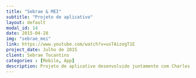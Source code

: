 ```yaml
---
title: "Sebrae & MEI"
subtitle: "Projeto de aplicativo"
layout: default
modal_id: 14
date: 2015-04-28
img: "sebrae_mei"
link: https://www.youtube.com/watch?v=usTAizogT1E
project_date: Julho de 2015
client: Sebrae Tocantins
categories : [Mobile, App] 
description: Projeto de aplicativo desenvolvido juntamente com Charles Rockenbach para submissão para concurso realizado pelo Sebrae, o projeto incluía estudo de casos para formulação de uma solução voltada ao auxílio dos MEI's assistidos pelo SEBRAE. Incluído criação de vídeo promocional, projeção de telas e documentação escrita.
---
```

